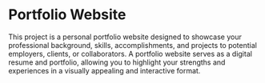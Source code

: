 # Portfolio Website 
This project is a personal portfolio website designed to showcase your professional background, skills, accomplishments, and projects to potential employers, clients, or collaborators. A portfolio website serves as a digital resume and portfolio, allowing you to highlight your strengths and experiences in a visually appealing and interactive format.

